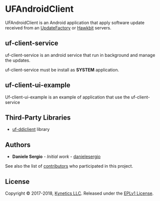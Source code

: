 # UFAndroidClient #

UFAndroidClient is an Android application that apply software update received from an [UpdateFactory](https://www.kynetics.com/iot-platform-update-factory) or [Hawkbit](https://eclipse.org/hawkbit/) servers.

## uf-client-service
uf-client-service is an android service that run in background and manage the updates.

uf-client-service must be install as **SYSTEM** application.

## uf-client-ui-example
Uf-client-ui-example is an example of application that use the uf-client-service

## Third-Party Libraries
* [uf-ddiclient](https://github.com/Kynetics/uf-ddiclient) library

## Authors
* **Daniele Sergio** - *Initial work* - [danielesergio](https://github.com/danielesergio)

See also the list of [contributors](https://github.com/Kynetics/UfAndroidClient/graphs/contributors) who participated in this project.

## License
Copyright © 2017-2018, [Kynetics LLC](https://www.kynetics.com).
Released under the [EPLv1 License](http://www.eclipse.org/legal/epl-v10.html).